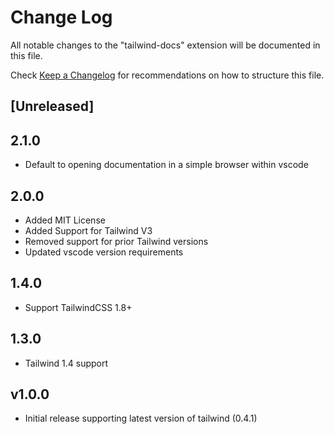 # Change Log

All notable changes to the "tailwind-docs" extension will be documented in this file.

Check [Keep a Changelog](http://keepachangelog.com/) for recommendations on how to structure this file.

## [Unreleased]

## 2.1.0

- Default to opening documentation in a simple browser within vscode

## 2.0.0
- Added MIT License
- Added Support for Tailwind V3
- Removed support for prior Tailwind versions
- Updated vscode version requirements


## 1.4.0

- Support TailwindCSS 1.8+

## 1.3.0

- Tailwind 1.4 support

## v1.0.0

- Initial release supporting latest version of tailwind (0.4.1)
